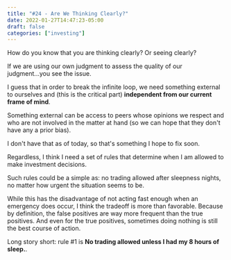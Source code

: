 ```yaml
---
title: "#24 - Are We Thinking Clearly?"
date: 2022-01-27T14:47:23-05:00
draft: false
categories: ["investing"]
---
```


How do you know that you are thinking clearly? Or seeing clearly?

If we are using our own judgment to assess the quality of our judgment...you see the issue.

I guess that in order to break the infinite loop, we need something external to ourselves and (this is the critical part) **independent from our current frame of mind**.

Something external can be access to peers whose opinions we respect and who are not involved in the matter at hand (so we can hope that they don't have any a prior bias).

I don't have that as of today, so that's something I hope to fix soon.

Regardless, I think I need a set of rules that determine when I am allowed to make investment decisions.

Such rules could be a simple as: no trading allowed after sleepness nights, no matter how urgent the situation seems to be.

While this has the disadvantage of not acting fast enough when an emergency does occur, I think the tradeoff is more than favorable. Because by definition, the false positives are way more frequent than the true positives. And even for the true positives, sometimes doing nothing is still the best course of action.

Long story short: rule #1 is **No trading allowed unless I had my 8 hours of sleep.**.



